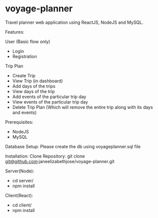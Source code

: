 # voyage-planner
Travel planner web application using ReactJS, NodeJS and MySQL.

Features:

User (Basic flow only)
-	Login 
-	Registration

Trip Plan
-	Create Trip
-	View Trip (in dashboard)
-	Add days of the trips
-	View days of the trip
-	Add events of the particular trip day
-	View events of the particular trip day
-	Delete Trip Plan (Which will remove the entire trip along with its days and events)


Prerequisites:
- NodeJS
- MySQL

Database Setup:
Please create the db using voyageplanner.sql file

Installation:
Clone Repository: git clone git@github.com:janeelizabethjose/voyage-planner.git

Server(Node):
- cd server/
- npm install

Client(React):
- cd client/
- npm install

